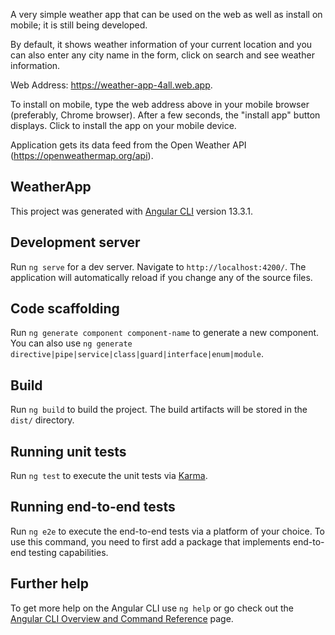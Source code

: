 
A very simple weather app that can be used on the web as well as install on mobile; it is still being developed.

By default, it shows weather information of your current location and you can also enter any city name in the form, click on search and see weather information.

Web Address: https://weather-app-4all.web.app.

To install on mobile, type the web address above in your mobile browser (preferably, Chrome browser). After a few seconds, the "install app" button displays. Click to install the app on your mobile device.

Application gets its data feed from the Open Weather API (https://openweathermap.org/api).








## WeatherApp

This project was generated with [Angular CLI](https://github.com/angular/angular-cli) version 13.3.1.

## Development server

Run `ng serve` for a dev server. Navigate to `http://localhost:4200/`. The application will automatically reload if you change any of the source files.

## Code scaffolding

Run `ng generate component component-name` to generate a new component. You can also use `ng generate directive|pipe|service|class|guard|interface|enum|module`.

## Build

Run `ng build` to build the project. The build artifacts will be stored in the `dist/` directory.

## Running unit tests

Run `ng test` to execute the unit tests via [Karma](https://karma-runner.github.io).

## Running end-to-end tests

Run `ng e2e` to execute the end-to-end tests via a platform of your choice. To use this command, you need to first add a package that implements end-to-end testing capabilities.

## Further help

To get more help on the Angular CLI use `ng help` or go check out the [Angular CLI Overview and Command Reference](https://angular.io/cli) page.
